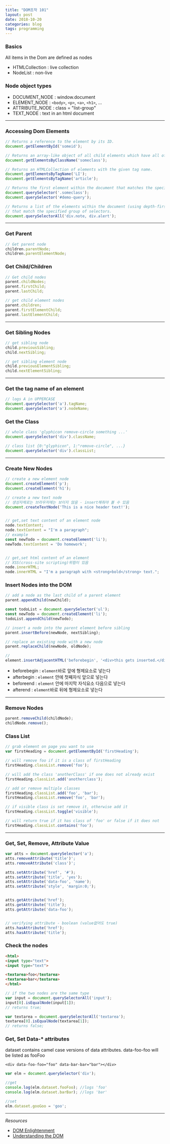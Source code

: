 ```yaml
---
title: "DOM조작 101"
layout: post
date: 2018-10-20
categories: blog
tags: programming
---
```



### Basics

All items in the Dom are defined as nodes
- HTMLCollection : live collection
- NodeList : non-live


### Node object types

- DOCUMENT_NODE : window.document
- ELEMENT_NODE : `<body>`, `<p>`, `<a>`, `<h1>`, …
- ATTRIBUTE_NODE : class = "list-group"
- TEXT_NODE : text in an html document


---

### Accessing Dom Elements

```js
// Returns a reference to the element by its ID.
document.getElementById('someid');

// Returns an array-like object of all child elements which have all of the given class names.
document.getElementsByClassName('someclass');

// Returns an HTMLCollection of elements with the given tag name.
document.getElementsByTagName('LI');
document.getElementsByTagName('article');

// Returns the first element within the document that matches the specified group of selectors.
document.querySelector('.someclass');
document.querySelector('#demo-query');

// Returns a list of the elements within the document (using depth-first pre-order traversal of the document's nodes)
// that match the specified group of selectors.
document.querySelectorAll('div.note, div.alert');
```

---

### Get Parent

```js
// Get parent node
children.parentNode;
children.parentElementNode;
```

### Get Child/Children

```js
// Get child nodes
parent.childNodes;
parent.firstChild;
parent.lastChild;

// get child element nodes
parent.children;
parent.firstElementChild;
parent.lastElementChild;
```

---

### Get Sibling Nodes

```js
// get sibling node
child.previousSibling;
child.nextSibling;

// get sibling element node
child.previousElementSibling;
child.nextElementSibling;
```

---

### Get the tag name of an element

```js
// logs A in UPPERCASE
document.querySelector('a').tagName;
document.querySelector('a').nodeName;
```


### Get the Class

```js
// whole class 'glyphicon remove-circle something ...'
document.querySelector('div').className;

// class list {0:"glyphicon", 1:"remove-circle", ...}
document.querySelector('div').classList;
```

---

### Create New Nodes

```js
// create a new element node
document.createElement('p');
document.createElement('h1');

// create a new text node
// 생성자체로는 브라우저에는 보이지 않음 - insert해줘야 볼 수 있음
document.createTextNode('This is a nice header text!');


// get,set text content of an element node
node.textContent;
node.textContent = "I'm a paragraph";
// example
const newTodo = document.createElement('li');
newTodo.textContent = 'Do homework';


// get,set html content of an element
// XSS(cross-site scripting)위험이 있음
node.innerHTML;
node.innerHTML = "I'm a paragraph with <strong>bold</strong> text.";
```

### Insert Nodes into the DOM

```js
// add a node as the last child of a parent element
parent.appendChild(newChild);

const todoList = document.querySelector('ul');
const newTodo = document.createElement('li');
todoList.appendChild(newTodo);

// insert a node into the parent element before sibling
parent.insertBefore(newNode, nextSibling);

// replace an existing node with a new node
parent.replaceChild(newNode, oldNode);

//
element.insertAdjacentHTML('beforebegin', '<div>this gets inserted.</div>');
```

- beforebegin : `element`바로 앞에 형제요소로 넣는다
- afterbegin : `element` 안에 첫째자식 앞으로 넣는다
- beforeend : `element` 안에 마지막 자식요소 다음으로 넣는다
- afterend : `element`바로 뒤에 형제요소로 넣는다

---

### Remove Nodes

```js
parent.removeChild(childNode);
childNode.remove();
```

### Class List

```js
// grab element on page you want to use
var firstHeading = document.getElementById('firstHeading');

// will remove foo if it is a class of firstHeading
firstHeading.classList.remove('foo');

// will add the class 'anotherClass' if one does not already exist
firstHeading.classList.add('anotherclass');

// add or remove multiple classes
firstHeading.classList.add('foo', 'bar');
firstHeading.classList.remove('foo', 'bar');

// if visible class is set remove it, otherwise add it
firstHeading.classList.toggle('visible');

// will return true if it has class of 'foo' or false if it does not
firstHeading.classList.contains('foo');
```

---

### Get, Set, Remove, Attribute Value

```js
var atts = document.querySelector('a');
atts.removeAttribute('title')';
atts.removeAttribute('class')';

atts.setAttribute('href', '#');
atts.setAttribute('title', 'yes');
atts.setAttribute('data-foo', 'name');
atts.setAttribute('style', 'margin:0;');


atts.getAttribute('href');
atts.getAttribute('title');
atts.getAttribute('data-foo');


// verifying attribute - boolean (value없어도 true)
atts.hasAttribute('href');
atts.hasAttribute('title');
```


### Check the nodes

```html
<html>
<input type="text">
<input type="text">

<textarea>foo</textarea>
<textarea>bar</textarea>
</html>
```

```js
// if the two nodes are the same type
var input = document.querySelectorAll('input');
input[0].isEqualNode(input[1]);
// returns true;

var textarea = document.querySelectorAll('textarea');
textarea[0].isEqualNode(textarea[1]);
// returns false;
```

### Get, Set Data-* attributes

dataset contains camel case versions of data attributes. data-foo-foo will be listed as fooFoo

`<div data-foo-foo="foo" data-bar-bar="bar"></div>​`

```js
var elm = document.querySelector('div');

//get
console.log(elm.dataset.fooFoo); //logs 'foo'
console.log(elm.dataset.barBar); //logs 'bar'

//set
elm.dataset.gooGoo = 'goo';
```

---

*Resources*

- [DOM Enlightenment](http://domenlightenment.com/)
- [Understanding the DOM](https://www.digitalocean.com/community/tutorials/how-to-make-changes-to-the-dom)
